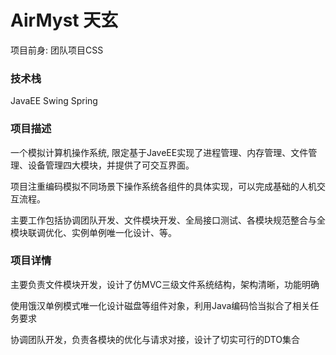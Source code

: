 # AirMyst 天玄

项目前身: 团队项目CSS

### 技术栈

JavaEE Swing Spring

### 项目描述

一个模拟计算机操作系统, 限定基于JaveEE实现了进程管理、内存管理、文件管理、设备管理四大模块，并提供了可交互界面。

项目注重编码模拟不同场景下操作系统各组件的具体实现，可以完成基础的人机交互流程。

主要工作包括协调团队开发、文件模块开发、全局接口测试、各模块规范整合与全模块联调优化、实例单例唯一化设计、等。

### 项目详情

主要负责文件模块开发，设计了仿MVC三级文件系统结构，架构清晰，功能明确

使用饿汉单例模式唯一化设计磁盘等组件对象，利用Java编码恰当拟合了相关任务要求

协调团队开发，负责各模块的优化与请求对接，设计了切实可行的DTO集合
